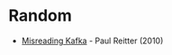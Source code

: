 # Random
- [Misreading Kafka](https://jewishreviewofbooks.com/articles/172/misreading-kafka/#) - Paul Reitter (2010)
